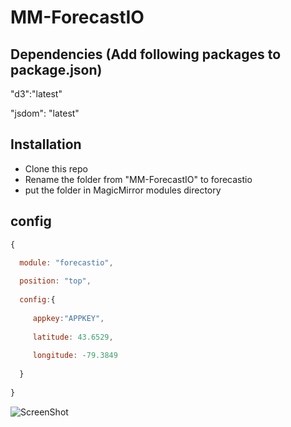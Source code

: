 # MM-ForecastIO

## Dependencies (Add following packages to package.json)

"d3":"latest"

"jsdom": "latest"

## Installation

- Clone this repo
- Rename the folder from "MM-ForecastIO" to forecastio
- put the folder in MagicMirror modules directory

## config
````javascript
{

  module: "forecastio",
  
  position: "top",
  
  config:{
  
     appkey:"APPKEY",
     
     latitude: 43.6529,
     
     longitude: -79.3849
     
  }
  
}
````


![ScreenShot](https://raw.github.com/hemanthsagarb/MM-ForecastIO/master/look.png)
